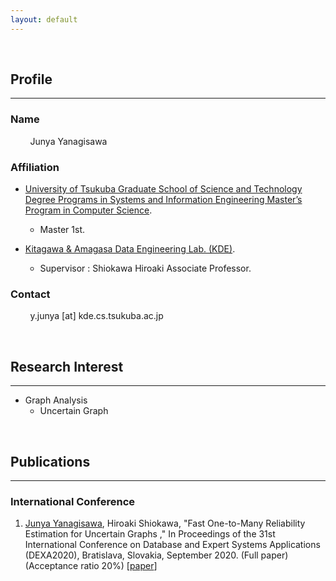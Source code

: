 ```yaml
---
layout: default
---
```


<br>

## Profile

-----

### Name

&nbsp; &nbsp; &nbsp; &nbsp;
Junya Yanagisawa

### Affiliation

<!-- - Master 1st at [University of Tsukuba](http://www.tsukuba.ac.jp/english/) / -->
<!-- [Graduate School of Science and Technology Degree Programs in Systems and Information Engineering](https://www3.sie.tsukuba.ac.jp/eng/) / -->
<!-- [Master’s Program in Computer Science](https://www.cs.tsukuba.ac.jp/english/index.html). -->
- [University of Tsukuba
Graduate School of Science and Technology Degree Programs in Systems and Information Engineering
Master’s Program in Computer Science](https://www.cs.tsukuba.ac.jp/english/index.html).
	- Master 1st.

- [Kitagawa & Amagasa Data Engineering Lab. (KDE)](http://kde.cs.tsukuba.ac.jp/index_en.html).
	- Supervisor : Shiokawa Hiroaki Associate Professor.

### Contact

&nbsp; &nbsp; &nbsp; &nbsp;
y.junya [at] kde.cs.tsukuba.ac.jp


<br>

## Research Interest

-----

- Graph Analysis
	- Uncertain Graph


<br>

## Publications

-----

### International Conference
1. <u>Junya Yanagisawa</u>, Hiroaki Shiokawa,
	"Fast One-to-Many Reliability Estimation for Uncertain Graphs ,"
	In Proceedings of the 31st International Conference on Database and Expert Systems Applications (DEXA2020),
	Bratislava, Slovakia, September 2020. (Full paper) (Acceptance ratio 20%) [[paper](https://link.springer.com/chapter/10.1007/978-3-030-59003-1_7)]

